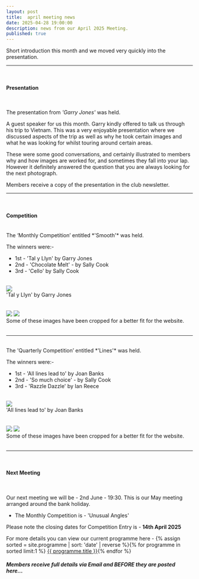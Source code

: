 ```yaml
---
layout: post
title:  april meeting news
date: 2025-04-28 19:00:00
description: news from our April 2025 Meeting.
published: true
---
```


Short introduction this month and we moved very quickly into the presentation. 
<br>

<hr>

<br>

#### Presentation

<br>

The presentation from *'Garry Jones'* was held.

A guest speaker for us this month. Garry kindly offered to talk us through his trip to Vietnam. This was a very enjoyable presentation where we discussed aspects of the trip as well as why he took certain images and what he was looking for whilst touring around certain areas.

These were some good conversations, and certainly illustrated to members why and how images are worked for, and sometimes they fall into your lap. However it definitely answered the question that you are always looking for the next photograph.


<p class="prog-SubDesc">Members receive a copy of the presentation in the club newsletter.</p>

<hr>

<br>

#### Competition
<br>
The ‘Monthly Competition’ entitled *'Smooth'* was held.

The winners were:-

<ul>
	<li>1st - &#39;Tal y Llyn&#39; by Garry Jones</li>
	<li>2nd - &#39;Chocolate Melt&#39; - by Sally Cook</li>
	<li>3rd - &#39;Cello&#39; by Sally Cook</li>
</ul>

<br>

<div class="img_row">
	<img class="col three" src="{{ site.baseurl }}/assets/img/April25_Monthly/10 - Tal y Llyn.jpg">
</div>
<div class="col three caption">
	&#39;Tal y Llyn&#39; by Garry Jones
</div>


<br>
<br>

<div class="img_row">
	<img class="col two" src="{{ site.baseurl }}/assets/img/April25_Monthly/18 - Chocolate Melt.jpg">
	<img class="col one" src="{{ site.baseurl }}/assets/img/April25_Monthly/07 - Cello.jpg">
</div>
<!-- 
<div class="img_row_sm">
	<img class="col three" src="{{ site.baseurl }}/assets/img/February24_Monthly/11 - Do you know that's dripping on my head.jpg">
</div> -->

<div class="col three caption">
	Some of these images have been cropped for a better fit for the website.
</div>


<br>

<hr>

<br>
The 'Quarterly Competition’ entitled *'Lines'* was held.

The winners were:-

<ul>
	<li>1st - &#39;All lines lead to&#39; by Joan Banks</li>
	<li>2nd - &#39;So much choice&#39; - by Sally Cook</li>
	<li>3rd - &#39;Razzle Dazzle&#39; by Ian Reece</li>
</ul>

<br>

<div class="img_row">
	<img class="col three" src="{{ site.baseurl }}/assets/img/April25_Quarterly/10 - All lines lead to.jpg">
</div>
<div class="col three caption">
	&#39;All lines lead to&#39; by Joan Banks
</div>


<br>
<br>

<div class="img_row">
	<img class="col two" src="{{ site.baseurl }}/assets/img/April25_Quarterly/19 - So much choice.jpg">
	<img class="col one" src="{{ site.baseurl }}/assets/img/April25_Quarterly/15 - Razzle Dazzle.jpg">
</div>
<!-- 
<div class="img_row_sm">
	<img class="col three" src="{{ site.baseurl }}/assets/img/February24_Monthly/11 - Do you know that's dripping on my head.jpg">
</div> -->

<div class="col three caption">
	Some of these images have been cropped for a better fit for the website.
</div>


<br>

<hr>

<br>


#### Next Meeting
<br>

Our next meeting we will be - 2nd June - 19:30. This is our May meeting arranged around the bank holiday.
<ul>
    <li>The Monthly Competition is - 'Unusual Angles' </li>
	<!-- <li>The Quarterly Competition is - 'Lines' </li> -->
	<!-- <li>The Lancaster Memorial Competition is - 'Black and White'</li> -->
</ul>

Please note the closing dates for Competition Entry is - **14th April 2025**

For more details you can view our current programme here - {% assign sorted = site.programme | sort: 'date' | reverse  %}{% for programme in sorted limit:1 %} <a class="footlink" href="{{ programme.url | prepend: site.baseurl }}">{{ programme.title }}</a>{% endfor %}

##### Members receive full details via Email and BEFORE they are posted here...

<br>
